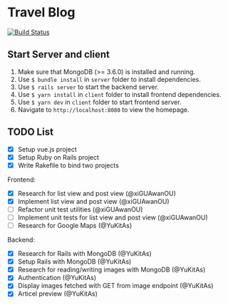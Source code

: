 # Travel Blog

[![Build Status](https://travis-ci.org/YuKitAs/travel-blog.svg?branch=master)](https://travis-ci.org/YuKitAs/travel-blog)

## Start Server and client
1. Make sure that MongoDB (>= 3.6.0) is installed and running.
2. Use `$ bundle install` in `server` folder to install dependencies.
3. Use `$ rails server` to start the backend server.
4. Use `$ yarn install` in `client` folder to install frontend dependencies.
5. Use `$ yarn dev` in `client` folder to start frontend server.
6. Navigate to `http://localhost:8080` to view the homepage.

## TODO List
- [x] Setup vue.js project
- [x] Setup Ruby on Rails project
- [x] Write Rakefile to bind two projects

Frontend:
- [x] Research for list view and post view (@xiGUAwanOU)
- [x] Implement list view and post view (@xiGUAwanOU)
- [ ] Refactor unit test utilities (@xiGUAwanOU)
- [ ] Implement unit tests for list view and post view (@xiGUAwanOU)
- [ ] Research for Google Maps (@YuKitAs)

Backend:
- [x] Research for Rails with MongoDB (@YuKitAs)
- [x] Setup Rails with MongoDB (@YuKitAs)
- [x] Research for reading/writing images with MongoDB (@YuKitAs)
- [x] Authentication (@YuKitAs)
- [x] Display images fetched with GET from image endpoint (@YuKitAs)
- [x] Articel preview (@YuKitAs)

